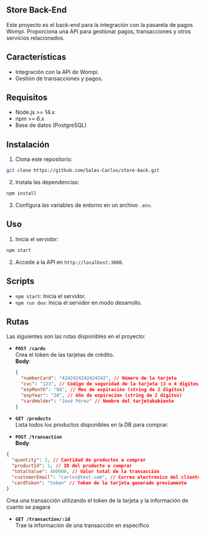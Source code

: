## Store Back-End

Este proyecto es el back-end para la integración con la pasarela de pagos Wompi. Proporciona una API para gestionar pagos, transacciones y otros servicios relacionados.

## Características

- Integración con la API de Wompi.
- Gestión de transacciones y pagos.

## Requisitos

- Node.js >= 14.x
- npm >= 6.x
- Base de datos (PostgreSQL)

## Instalación

1. Clona este repositorio:
  ```bash
  git clone https://github.com/Salas-Carlos/store-back.git
  ```
2. Instala las dependencias:
  ```bash
  npm install
  ```
3. Configura las variables de entorno en un archivo `.env`.

## Uso

1. Inicia el servidor:
  ```bash
  npm start
  ```
2. Accede a la API en `http://localhost:3000`.

## Scripts

- `npm start`: Inicia el servidor.
- `npm run dev`: Inicia el servidor en modo desarrollo.

## Rutas

Las siguientes son las rutas disponibles en el proyecto:
- **`POST /cards`**  
  Crea el token de las tarjetas de crédito.  
  **Body**:  
  ```json
  {
    "numberCard": "4242424242424242", // Número de la tarjeta
    "cvc": "123", // Código de seguridad de la tarjeta (3 o 4 dígitos según corresponda)
    "expMonth": "08", // Mes de expiración (string de 2 dígitos)
    "expYear": "28", // Año de expiración (string de 2 dígitos)
    "cardHolder": "José Pérez" // Nombre del tarjetahabiente
  }
  ```
  
- **`GET /products`**  
  Lista todos los productos disponibles en la DB para comprar.

- **`POST /transaction`**  
  **Body**:  
```json
{
  "quantity": 2, // Cantidad de productos a comprar
  "productId": 1, // ID del producto a comprar
  "totalValue": 400000, // Valor total de la transacción
  "customerEmail": "carlos@test.com", // Correo electrónico del cliente
  "cardToken": "token" // Token de la tarjeta generado previamente
}
```
  Crea una transacción utilizando el token de la tarjeta y la información de cuanto se pagara

- **`GET /transaction/:id`**  
  Trae la información de una transacción en especifico

